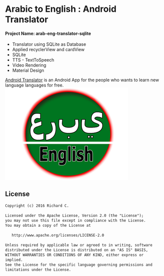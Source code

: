 # Arabic to English : Android Translator
#### Project Name: arab-eng-translator-sqlite ####
 - Translator using SQLite as Database
 - Applied recyclerView and cardView
 - SQLite
 - TTS - TextToSpeech
 - Video Rendering
 - Material Design

[Android Translator](https://github.com/Ric17101/arab-eng-translator-sqlite) is an Android App for the people who wants to learn new language languages for free.
[![Get it on Google Play](https://github.com/Ric17101/arab-eng-translator-sqlite/blob/master/app/src/main/res/drawable/ic_mse.png)](https://play.google.com/store/apps/details?id=com.eng.arab.tranlator.androidtranslator)

License
-------
    Copyright (c) 2016 Richard C.

    Licensed under the Apache License, Version 2.0 (the "License");
    you may not use this file except in compliance with the License.
    You may obtain a copy of the License at

       http://www.apache.org/licenses/LICENSE-2.0

    Unless required by applicable law or agreed to in writing, software
    distributed under the License is distributed on an "AS IS" BASIS,
    WITHOUT WARRANTIES OR CONDITIONS OF ANY KIND, either express or implied.
    See the License for the specific language governing permissions and
    limitations under the License.
